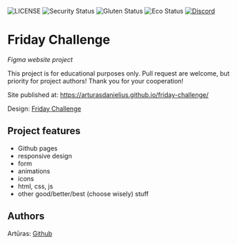 ![LICENSE](https://img.shields.io/badge/license-MIT-blue.svg?style=flat-square)
![Security Status](https://img.shields.io/security-headers?label=Security&url=https%3A%2F%2Fgithub.com&style=flat-square)
![Gluten Status](https://img.shields.io/badge/Gluten-Free-green.svg)
![Eco Status](https://img.shields.io/badge/ECO-Friendly-green.svg)
[![Discord](https://discord.com/api/guilds/571393319201144843/widget.png)](https://discord.gg/dRwW4rw)

# Friday Challenge

_Figma website project_

This project is for educational purposes only. Pull request are welcome, but priority for project authors! Thank you for your cooperation!

Site published at: https://arturasdanielius.github.io/friday-challenge/

Design: [Friday Challenge](https://www.figma.com/file/uaVXnAQh9QxVsUD1RcQEbt/Friday-Challenge?node-id=0%3A1)

## Project features

- Github pages
- responsive design
- form
- animations
- icons
- html, css, js
- other good/better/best (choose wisely) stuff


## Authors

Artūras: [Github](https://github.com/arturasdanielius)